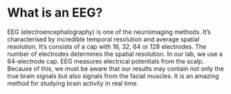 # What is an EEG?

EEG (electroencephalography) is one of the neuroimaging methods. It’s characterised by incredible temporal resolution and average spatial resolution. It’s consists of a cap with 16, 32, 64 or 128 electrodes. The number of electrodes determines the spatial resolution. In our lab, we use a 64-electrode cap. 
EEG measures electrical potentials from the scalp. Because of this, we must be aware that our results may contain not only the true brain signals but also signals from the facial muscles. 
It is an amazing method for studying brain activity in real time. 
